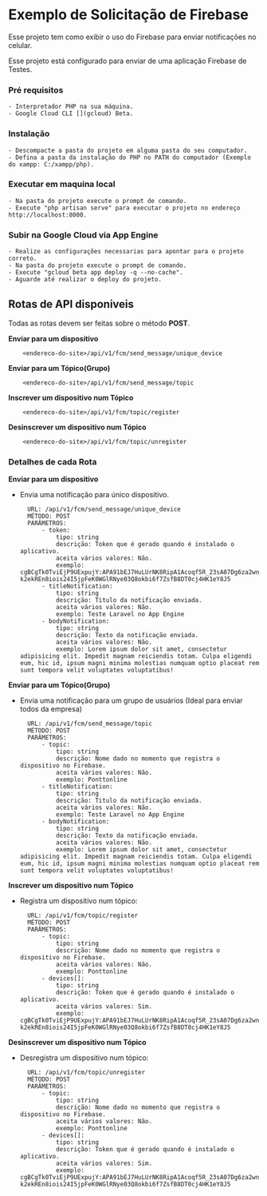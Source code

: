 # Exemplo de Solicitação de Firebase

Esse projeto tem como exibir o uso do Firebase para enviar notificações no celular.

Esse projeto está configurado para enviar de uma aplicação Firebase de Testes.

### Pré requisitos

    - Interpretador PHP na sua máquina.
    - Google Cloud CLI [](gcloud) Beta.
    
### Instalação
    
    - Descompacte a pasta do projeto em alguma pasta do seu computador.
    - Defina a pasta da instalação do PHP no PATH do computador (Exemplo do xampp: C:/xampp/php).
    
### Executar em maquina local

    - Na pasta do projeto execute o prompt de comando.
    - Execute "php artisan serve" para executar o projeto no endereço http://localhost:8000.
    
### Subir na Google Cloud via App Engine
    
    - Realize as configurações necessarias para apontar para o projeto correto.
    - Na pasta do projeto execute o prompt de comando.
    - Execute "gcloud beta app deploy -q --no-cache".
    - Aguarde até realizar o deploy do projeto.
    
## Rotas de API disponiveis

Todas as rotas devem ser feitas sobre o método **POST**.
    
**Enviar para um dispositivo**

        <endereco-do-site>/api/v1/fcm/send_message/unique_device
        
**Enviar para um Tópico(Grupo)**

        <endereco-do-site>/api/v1/fcm/send_message/topic
        
**Inscrever um dispositivo num Tópico**

        <endereco-do-site>/api/v1/fcm/topic/register
        
**Desinscrever um dispositivo num Tópico**
    
        <endereco-do-site>/api/v1/fcm/topic/unregister
        
### Detalhes de cada Rota

**Enviar para um dispositivo**

* Envia uma notificação para único dispositivo.

        URL: /api/v1/fcm/send_message/unique_device
        MÉTODO: POST
        PARÂMETROS:
            - token:
                tipo: string
                descrição: Token que é gerado quando é instalado o aplicativo.
                aceita vários valores: Não.
                exemplo: cgBCgTk0TviEjP9UExpujY:APA91bEJ7HuLUrNK8RipA1Acoqf5R_23sA07Dg6za2wnba5lmzVfTupHhHJt5AdH2VECzH2AkMpR6guO-k2ekREn8iois24I5jpFeK0WGlRNye03Q8okbi6f7ZsfB8DT0cj4HK1eY8J5
            - titleNotification:
                tipo: string
                descrição: Titulo da notificação enviada.
                aceita vários valores: Não.
                exemplo: Teste Laravel no App Engine
            - bodyNotification:
                tipo: string
                descrição: Texto da notificação enviada.
                aceita vários valores: Não.
                exemplo: Lorem ipsum dolor sit amet, consectetur adipisicing elit. Impedit magnam reiciendis totam. Culpa eligendi eum, hic id, ipsum magni minima molestias numquam optio placeat rem sunt tempora velit voluptates voluptatibus!    

**Enviar para um Tópico(Grupo)**

* Envia uma notificação para um grupo de usuários (Ideal para enviar todos da empresa)

        URL: /api/v1/fcm/send_message/topic
        MÉTODO: POST
        PARÂMETROS:
            - topic:
                tipo: string
                descrição: Nome dado no momento que registra o dispositivo no Firebase.
                aceita vários valores: Não.
                exemplo: Ponttonline
            - titleNotification:
                tipo: string
                descrição: Titulo da notificação enviada.
                aceita vários valores: Não.
                exemplo: Teste Laravel no App Engine
            - bodyNotification:
                tipo: string
                descrição: Texto da notificação enviada.
                aceita vários valores: Não.
                exemplo: Lorem ipsum dolor sit amet, consectetur adipisicing elit. Impedit magnam reiciendis totam. Culpa eligendi eum, hic id, ipsum magni minima molestias numquam optio placeat rem sunt tempora velit voluptates voluptatibus!
                
**Inscrever um dispositivo num Tópico**

* Registra um dispositivo num tópico:

        URL: /api/v1/fcm/topic/register
        MÉTODO: POST
        PARÂMETROS:
            - topic:
                tipo: string
                descrição: Nome dado no momento que registra o dispositivo no Firebase.
                aceita vários valores: Não.
                exemplo: Ponttonline
            - devices[]:
                tipo: string
                descrição: Token que é gerado quando é instalado o aplicativo.
                aceita vários valores: Sim.
                exemplo: cgBCgTk0TviEjP9UExpujY:APA91bEJ7HuLUrNK8RipA1Acoqf5R_23sA07Dg6za2wnba5lmzVfTupHhHJt5AdH2VECzH2AkMpR6guO-k2ekREn8iois24I5jpFeK0WGlRNye03Q8okbi6f7ZsfB8DT0cj4HK1eY8J5
        
**Desinscrever um dispositivo num Tópico**

* Desregistra um dispositivo num tópico:
    
        URL: /api/v1/fcm/topic/unregister
        MÉTODO: POST
        PARÂMETROS:
            - topic:
                tipo: string
                descrição: Nome dado no momento que registra o dispositivo no Firebase.
                aceita vários valores: Não.
                exemplo: Ponttonline
            - devices[]:
                tipo: string
                descrição: Token que é gerado quando é instalado o aplicativo.
                aceita vários valores: Sim.
                exemplo: cgBCgTk0TviEjP9UExpujY:APA91bEJ7HuLUrNK8RipA1Acoqf5R_23sA07Dg6za2wnba5lmzVfTupHhHJt5AdH2VECzH2AkMpR6guO-k2ekREn8iois24I5jpFeK0WGlRNye03Q8okbi6f7ZsfB8DT0cj4HK1eY8J5
